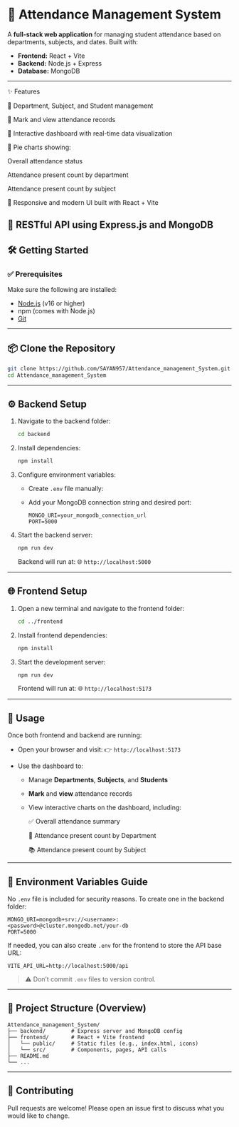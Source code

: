 # 📘 Attendance Management System

A **full-stack web application** for managing student attendance based on departments, subjects, and dates. Built with:

* **Frontend:** React + Vite
* **Backend:** Node.js + Express
* **Database:** MongoDB

---

✨ Features

🔹 Department, Subject, and Student management

🔹 Mark and view attendance records

🔹 Interactive dashboard with real-time data visualization

🔹 Pie charts showing:

   Overall attendance status

   Attendance present count by department

   Attendance present count by subject

🔹 Responsive and modern UI built with React + Vite

🔹 RESTful API using Express.js and MongoDB
---

## 🛠️ Getting Started

### ✅ Prerequisites

Make sure the following are installed:

* [Node.js](https://nodejs.org/) (v16 or higher)
* npm (comes with Node.js)
* [Git](https://git-scm.com/)

---

## 📦 Clone the Repository

```bash
git clone https://github.com/SAYAN957/Attendance_management_System.git
cd Attendance_management_System
```

---

## ⚙️ Backend Setup

1. Navigate to the backend folder:

   ```bash
   cd backend
   ```

2. Install dependencies:

   ```bash
   npm install
   ```

3. Configure environment variables:

   * Create `.env` file manually:

   * Add your MongoDB connection string and desired port:

     ```
     MONGO_URI=your_mongodb_connection_url
     PORT=5000
     ```

4. Start the backend server:

   ```bash
   npm run dev
   ```

   Backend will run at:
   🌐 `http://localhost:5000`

---

## 🌐 Frontend Setup

1. Open a new terminal and navigate to the frontend folder:

   ```bash
   cd ../frontend
   ```

2. Install frontend dependencies:

   ```bash
   npm install
   ```

3. Start the development server:

   ```bash
   npm run dev
   ```

   Frontend will run at:
   🌐 `http://localhost:5173`

---

## 🚀 Usage

Once both frontend and backend are running:

* Open your browser and visit:
  👉 `http://localhost:5173`

* Use the dashboard to:

  * Manage **Departments**, **Subjects**, and **Students**
  * **Mark** and **view** attendance records
  * View interactive charts on the dashboard, including:
    
    ✅ Overall attendance summary
    
    🏢 Attendance present count by Department
    
    📚 Attendance present count by Subject

---

## 🔐 Environment Variables Guide

No `.env` file is included for security reasons.
To create one in the backend folder:

```env
MONGO_URI=mongodb+srv://<username>:<password>@cluster.mongodb.net/your-db
PORT=5000
```

If needed, you can also create `.env` for the frontend to store the API base URL:

```env
VITE_API_URL=http://localhost:5000/api
```

> ⚠️ Don’t commit `.env` files to version control.

---

## 📂 Project Structure (Overview)

```
Attendance_management_System/
├── backend/        # Express server and MongoDB config
├── frontend/       # React + Vite frontend
│   └── public/     # Static files (e.g., index.html, icons)
│   └── src/        # Components, pages, API calls
├── README.md
└── ...
```

---

## 🤝 Contributing

Pull requests are welcome!
Please open an issue first to discuss what you would like to change.

